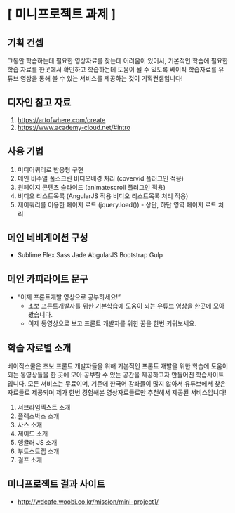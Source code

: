# [ 미니프로젝트 과제 ] 

## 기획 컨셉 

그동안 학습하는데 필요한 영상자료를 찾는데 어려움이 있어서, 기본적인 학습에 필요한 학습 자료를 
한곳에서 확인하고 학습하는데 도움이 될 수 있도록 베이직 학습자료를 유튜브 영상을 통해 볼 수 있는 
서비스를 제공하는 것이 기획컨셉입니다!


## 디자인 참고 자료

1. https://artofwhere.com/create
2. https://www.academy-cloud.net/#intro


## 사용 기법

1. 미디어쿼리로 반응형 구현
2. 메인 비주얼 풀스크린 비디오배경 처리 (covervid 플러그인 적용)
3. 원페이지 콘텐츠 슬라이드 (animatescroll 플러그인 적용)
4. 비디오 리스트목록 (AngularJS 적용 비디오 리스트목록 처리 적용)
5. 제이쿼리를 이용한 페이지 로드 (jquery.load()) - 상단, 하단 영역 페이지 로드 처리


## 메인 네비게이션 구성

* Sublime	Flex	Sass	Jade	AbgularJS	Bootstrap	Gulp


## 메인 카피라이트 문구

* “이제 프론트개발 영상으로 공부하세요!”
	- 초보 프론트개발자를 위한 기본학습에 도움이 되는 유튜브 영상을 한곳에 모아 봤습니다.
	- 이제 동영상으로 보고 프론트 개발자를 위한 꿈을 한번 키워보세요.


## 학습 자료별 소개 

베이직스쿨은 초보 프론트 개발자들을 위해 기본적인 프론트 개발을 위한 학습에 도움이 되는 
동영상들을 한 곳에 모아 공부할 수 있는 공간을 제공하고자 만들어진 학습사이트입니다. 
모든 서비스는 무료이며, 기존에 한국어 강좌들이  많지 않아서 유튜브에서 찾은 자료들로 제공되며 
제가 한번 경험해본 영상자료들로만 추천해서 제공된 서비스입니다!

1. 서브라임텍스트 소개
2. 플렉스박스 소개
3. 사스 소개
4. 제이드 소개
5. 앵귤러 JS 소개
6. 부트스트랩 소개
7. 걸프 소개


## 미니프로젝트 결과 사이트

* http://wdcafe.woobi.co.kr/mission/mini-project1/